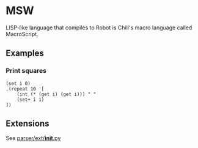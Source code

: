 # MSW

LISP-like language that compiles to Robot is Chill's macro language called MacroScript.

## Examples

### Print squares

```
(set i 0)
,(repeat 10 '[
	(int (* (get i) (get i))) " "
	(set+ i 1)
])
```

## Extensions

See [parser/ext/__init__.py](parser/ext/__init__.py)